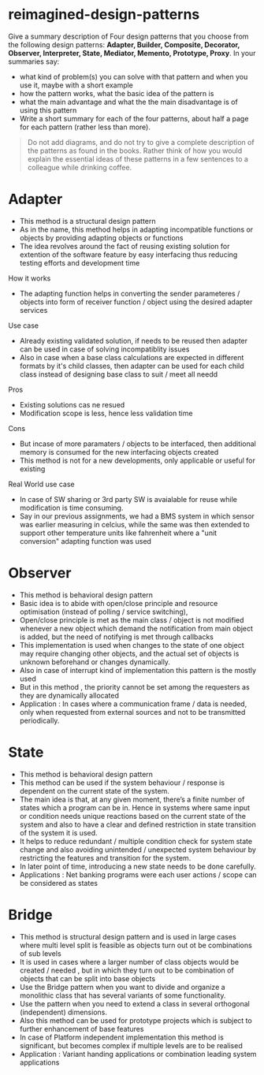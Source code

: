 ﻿# reimagined-design-patterns

Give a summary description of Four design patterns that you choose from the following design patterns: **Adapter,  Builder, Composite, Decorator, Observer, Interpreter, State, Mediator, Memento, Prototype, Proxy**. In your summaries say:

- what kind of problem(s) you can solve with that pattern and when you use it, maybe with a short example
- how the pattern works, what the basic idea of the pattern is
- what the main advantage and what the the main disadvantage is of using this pattern
- Write a short summary for each of the four patterns, about half a page for each pattern (rather less than more). 

> Do not add diagrams, and do not try to give a complete description of the patterns as found in the books. Rather think of how you would explain the essential ideas of these patterns in a few sentences to a colleague while drinking coffee.

# Adapter

- This method is a structural design pattern
- As in the name, this method helps in adapting incompatible functions or objects by providing adapting objects or functions
- The idea revolves around the fact of reusing  existing solution for extention of the software feature by easy interfacing thus reducing testing efforts and development time

How it works
- The adapting function helps in converting the  sender parameteres / objects  into form of receiver function / object using the desired adapter services 

Use case
- Already existing validated solution, if needs to be reused then adapter can be used in case of solving incompatiblity issues
- Also in case when a base class calculations are expected in different  formats by it's child classes, then adapter can be used for each child class instead of designing base class to suit / meet all needd

Pros
- Existing solutions cas ne resued
- Modification scope is less, hence less validation time

Cons
- But incase of more paramaters / objects to be interfaced, then additional memory is consumed for the new interfacing objects created
- This method is not for a new developments, only applicable or useful for existing

Real World use case
- In case of SW sharing or 3rd party SW is avaialable for reuse while modification is time consuming. 
- Say in our previous assignments, we had a BMS system in which sensor was earlier measuring in celcius, while the same was then extended to support other temperature units  like fahrenheit where a "unit conversion" adapting function was used


# Observer 
- This method is behavioral design pattern
- Basic idea is to abide with open/close principle and resource optimisation (instead of polling / service switching),
- Open/close principle is met as the main class / object is not  modified whenever a new object which demand the notification from main object is added, but the need of notifying is met through callbacks
- This implementation is used when changes to the state of one object may require changing other objects, and the actual set of objects is unknown beforehand or changes dynamically.
- Also in case of interrupt kind of implementation this pattern is the mostly used
- But in this method , the priority cannot be set among the requesters as they are dynamically allocated
- Application : In cases where a communication frame / data is needed,  only when requested from external sources and not to be transmitted periodically.


# State
- This method is behavioral design pattern
- This method can be used if the system behaviour / response is dependent on the current state of the system.
- The main idea is that, at any given moment, there’s a finite number of states which a program can be in. Hence in systems where same input or condition needs unique reactions based on the current state of the system and also to have a clear and defined restriction in state transition of the system it is used.
-  It helps to reduce redundant / multiple condition check for system state change and also avoiding unintended / unexpected system behaviour by restricting the features and transition for the system.
- In later point of time, introducing a new state needs to be done carefully.
- Applications : Net banking programs were each user actions / scope can be considered as states


# Bridge 
- This method is structural design pattern and is used in large cases where multi level split is feasible as objects turn out ot be combinations of sub levels
- It is used in cases where a larger number of class objects would be created / needed , but in which they turn out to be combination of objects that can be split into base objects
- Use the Bridge pattern when you want to divide and organize a monolithic class that has several variants of some functionality.
- Use the pattern when you need to extend a class in several orthogonal (independent) dimensions.
- Also this method can be used for prototype projects which is subject to further enhancement of base features
- In case of Platform independent implementation this method is significant, but becomes complex if multiple levels are to be realised
- Application : Variant handing applications or combination leading system applications
